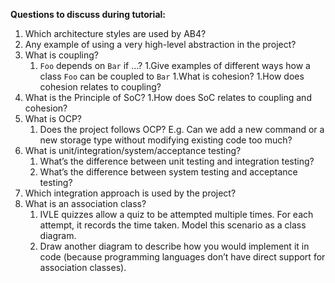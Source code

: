 **Questions to discuss during tutorial:**

1. Which architecture styles are used by AB4?
1. Any example of using a very high-level abstraction in the project?
1. What is coupling? 
   1. `Foo` depends on `Bar` if …?
   1.Give examples of different ways how a class `Foo` can be coupled to `Bar`
1.What is cohesion?
  1.How does cohesion relates to coupling?
1. What is the Principle of SoC? 
   1.How does SoC relates to coupling and cohesion?
1. What is OCP?
   1. Does the project follows OCP? E.g. Can we add a new command or a new storage type without modifying existing code too much? 
1. What is unit/integration/system/acceptance testing?
   1. What’s the difference between unit testing and integration testing?
   1. What’s the difference between system testing and acceptance testing?
1. Which integration approach is used by the project?
1. What is an association class?
   1. IVLE quizzes allow a quiz to be attempted multiple times. For each attempt, it records the time taken. Model this scenario as a class diagram. 
   1. Draw another diagram to describe how you would implement it in code (because programming languages don’t have direct support for association classes).

